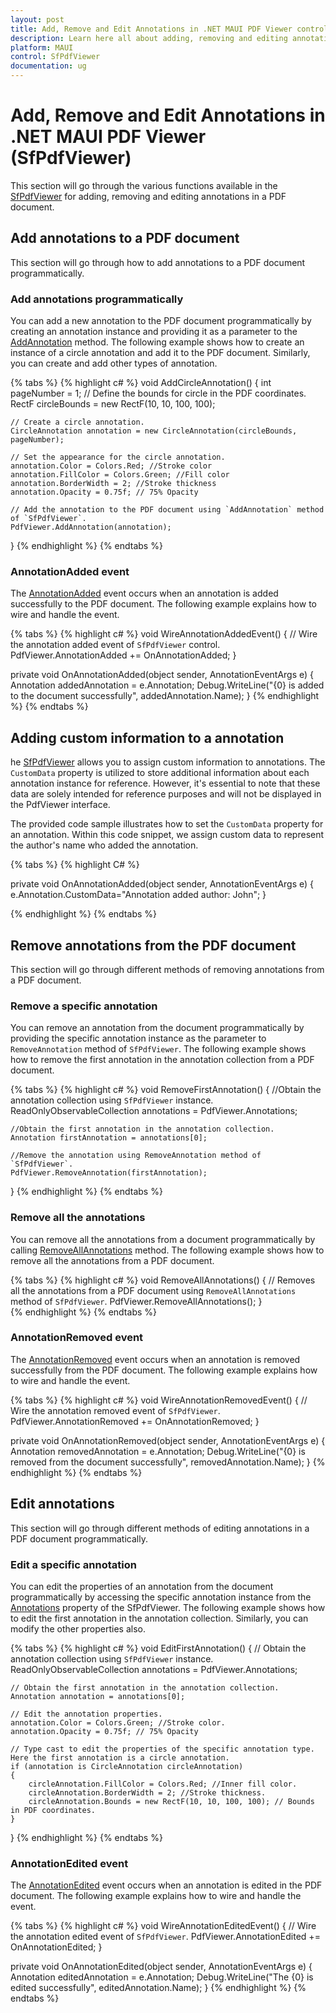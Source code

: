 ```yaml
---
layout: post
title: Add, Remove and Edit Annotations in .NET MAUI PDF Viewer control | Syncfusion
description: Learn here all about adding, removing and editing annotations in a PDF document using Syncfusion .NET MAUI PDF Viewer (SfPdfViewer) control.
platform: MAUI
control: SfPdfViewer
documentation: ug
---
```


# Add, Remove and Edit Annotations in .NET MAUI PDF Viewer (SfPdfViewer)

This section will go through the various functions available in the [SfPdfViewer](https://help.syncfusion.com/cr/maui/Syncfusion.Maui.PdfViewer.SfPdfViewer.html) for adding, removing and  editing annotations in a PDF document. 

## Add annotations to a PDF document

This section will go through how to add annotations to a PDF document programmatically.

### Add annotations programmatically 

You can add a new annotation to the PDF document programmatically by creating an annotation instance and providing it as a parameter to the [AddAnnotation](https://help.syncfusion.com/cr/maui/Syncfusion.Maui.PdfViewer.SfPdfViewer.html#Syncfusion_Maui_PdfViewer_SfPdfViewer_AddAnnotation_Syncfusion_Maui_PdfViewer_Annotation_) method. The following example shows how to create an instance of a circle annotation and add it to the PDF document. Similarly, you can create and add other types of annotation. 

{% tabs %}
{% highlight c# %}
void AddCircleAnnotation()
{
    int pageNumber = 1;
    // Define the bounds for circle in the PDF coordinates.
    RectF circleBounds = new RectF(10, 10, 100, 100);
    
    // Create a circle annotation.
    CircleAnnotation annotation = new CircleAnnotation(circleBounds, pageNumber); 

    // Set the appearance for the circle annotation.
    annotation.Color = Colors.Red; //Stroke color
    annotation.FillColor = Colors.Green; //Fill color
    annotation.BorderWidth = 2; //Stroke thickness
    annotation.Opacity = 0.75f; // 75% Opacity

    // Add the annotation to the PDF document using `AddAnnotation` method of `SfPdfViewer`.
    PdfViewer.AddAnnotation(annotation);
}
{% endhighlight %}
{% endtabs %}

### AnnotationAdded event

The [AnnotationAdded](https://help.syncfusion.com/cr/maui/Syncfusion.Maui.PdfViewer.SfPdfViewer.html#Syncfusion_Maui_PdfViewer_SfPdfViewer_AnnotationAdded) event occurs when an annotation is added successfully to the PDF document. The following example explains how to wire and handle the event.

{% tabs %}
{% highlight c# %}
void WireAnnotationAddedEvent()
{
    // Wire the annotation added event of `SfPdfViewer` control.
    PdfViewer.AnnotationAdded += OnAnnotationAdded;
}

private void OnAnnotationAdded(object sender, AnnotationEventArgs e)
{
    Annotation addedAnnotation = e.Annotation;
    Debug.WriteLine("{0} is added to the document successfully", addedAnnotation.Name);
}
{% endhighlight %}
{% endtabs %}

## Adding custom information to a annotation

he [SfPdfViewer](https://help.syncfusion.com/cr/maui/Syncfusion.Maui.PdfViewer.SfPdfViewer.html) allows you to assign custom information to annotations. The `CustomData` property is utilized to store additional information about each annotation instance for reference. However, it's essential to note that these data are solely intended for reference purposes and will not be displayed in the PdfViewer interface.

The provided code sample illustrates how to set the `CustomData` property for an annotation. Within this code snippet, we assign custom data to represent the author's name who added the annotation.

{% tabs %}
{% highlight C# %}

private void OnAnnotationAdded(object sender, AnnotationEventArgs e)
{
    e.Annotation.CustomData="Annotation added author: John";
}

{% endhighlight %}
{% endtabs %}

## Remove annotations from the PDF document

This section will go through different methods of removing annotations from a PDF document.

### Remove a specific annotation

You can remove an annotation from the document programmatically by providing the specific annotation instance as the parameter to `RemoveAnnotation` method of `SfPdfViewer`. The following example shows how to remove the first annotation in the annotation collection from a PDF document.

{% tabs %}
{% highlight c# %}
void RemoveFirstAnnotation()
{
    //Obtain the annotation collection using `SfPdfViewer` instance.
    ReadOnlyObservableCollection<Annotation> annotations = PdfViewer.Annotations;

    //Obtain the first annotation in the annotation collection.
    Annotation firstAnnotation = annotations[0];

    //Remove the annotation using RemoveAnnotation method of `SfPdfViewer`.
    PdfViewer.RemoveAnnotation(firstAnnotation);
}
{% endhighlight %}
{% endtabs %}

### Remove all the annotations

You can remove all the annotations from a document programmatically by calling [RemoveAllAnnotations](https://help.syncfusion.com/cr/maui/Syncfusion.Maui.PdfViewer.SfPdfViewer.html#Syncfusion_Maui_PdfViewer_SfPdfViewer_RemoveAllAnnotations) method. The following example shows how to remove all the annotations from a PDF document.

{% tabs %}
{% highlight c# %}
void RemoveAllAnnotations()
{
    // Removes all the annotations from a PDF document using `RemoveAllAnnotations` method of `SfPdfViewer`.
    PdfViewer.RemoveAllAnnotations();
}		
{% endhighlight %}
{% endtabs %}

### AnnotationRemoved event

The [AnnotationRemoved](https://help.syncfusion.com/cr/maui/Syncfusion.Maui.PdfViewer.SfPdfViewer.html#Syncfusion_Maui_PdfViewer_SfPdfViewer_AnnotationRemoved) event occurs when an annotation is removed successfully from the PDF document. The following example explains how to wire and handle the event.

{% tabs %}
{% highlight c# %}
void WireAnnotationRemovedEvent()
{
    // Wire the annotation removed event of `SfPdfViewer`.
    PdfViewer.AnnotationRemoved += OnAnnotationRemoved;
}

private void OnAnnotationRemoved(object sender, AnnotationEventArgs e)
{
    Annotation removedAnnotation = e.Annotation;
    Debug.WriteLine("{0} is removed from the document successfully", removedAnnotation.Name);
}
{% endhighlight %}
{% endtabs %}

## Edit annotations

This section will go through different methods of editing annotations in a PDF document programmatically.

### Edit a specific annotation

You can edit the properties of an annotation from the document programmatically by accessing the specific annotation instance from the [Annotations](https://help.syncfusion.com/cr/maui/Syncfusion.Maui.PdfViewer.SfPdfViewer.html#Syncfusion_Maui_PdfViewer_SfPdfViewer_Annotations) property of the SfPdfViewer. The following example shows how to edit the first annotation in the annotation collection. Similarly, you can modify the other properties also.

{% tabs %}
{% highlight c# %}
void EditFirstAnnotation()
{
    // Obtain the annotation collection using `SfPdfViewer` instance.
    ReadOnlyObservableCollection<Annotation> annotations = PdfViewer.Annotations;

    // Obtain the first annotation in the annotation collection.
    Annotation annotation = annotations[0];

    // Edit the annotation properties.
    annotation.Color = Colors.Green; //Stroke color.
    annotation.Opacity = 0.75f; // 75% Opacity

    // Type cast to edit the properties of the specific annotation type. Here the first annotation is a circle annotation.
    if (annotation is CircleAnnotation circleAnnotation)
    {
        circleAnnotation.FillColor = Colors.Red; //Inner fill color.
        circleAnnotation.BorderWidth = 2; //Stroke thickness.
        circleAnnotation.Bounds = new RectF(10, 10, 100, 100); // Bounds in PDF coordinates.
    }
}
{% endhighlight %}
{% endtabs %}

### AnnotationEdited event

The [AnnotationEdited](https://help.syncfusion.com/cr/maui/Syncfusion.Maui.PdfViewer.SfPdfViewer.html#Syncfusion_Maui_PdfViewer_SfPdfViewer_AnnotationEdited) event occurs when an annotation is edited in the PDF document. The following example explains how to wire and handle the event.

{% tabs %}
{% highlight c# %}
void WireAnnotationEditedEvent()
{
    // Wire the annotation edited event of `SfPdfViewer`.
    PdfViewer.AnnotationEdited += OnAnnotationEdited;
}

private void OnAnnotationEdited(object sender, AnnotationEventArgs e)
{
    Annotation editedAnnotation = e.Annotation;
    Debug.WriteLine("The {0} is edited successfully", editedAnnotation.Name);
}
{% endhighlight %}
{% endtabs %}
